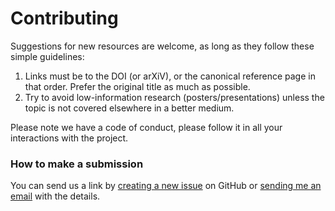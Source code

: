 # Contributing

Suggestions for new resources are welcome, as long as they follow these simple
guidelines:

1. Links must be to the DOI (or arXiV), or the canonical reference page in that
   order. Prefer the original title as much as possible.
1. Try to avoid low-information research (posters/presentations) unless the
   topic is not covered elsewhere in a better medium.

Please note we have a code of conduct, please follow it in all your interactions
with the project.

### How to make a submission

You can send us a link by
[creating a new issue](https://github.com/captn3m0/boardgame-research/issues/new/choose)
on GitHub or [sending me an email](https://captnemo.in/contact/) with the
details.

